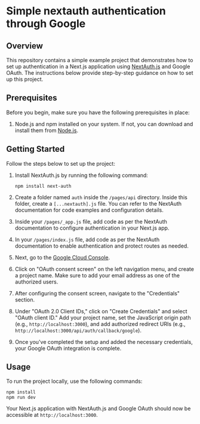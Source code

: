 # Simple nextauth authentication through Google

## Overview

This repository contains a simple example project that demonstrates how to set up authentication in a Next.js application using [NextAuth.js](https://next-auth.js.org/) and Google OAuth. The instructions below provide step-by-step guidance on how to set up this project.

## Prerequisites

Before you begin, make sure you have the following prerequisites in place:

1. Node.js and npm installed on your system. If not, you can download and install them from [Node.js](https://nodejs.org/).

## Getting Started

Follow the steps below to set up the project:

1. Install NextAuth.js by running the following command:

   ```shell
   npm install next-auth
   ```

2. Create a folder named `auth` inside the `/pages/api` directory. Inside this folder, create a `[...nextauth].js` file. You can refer to the NextAuth documentation for code examples and configuration details.

3. Inside your `/pages/_app.js` file, add code as per the NextAuth documentation to configure authentication in your Next.js app.

4. In your `/pages/index.js` file, add code as per the NextAuth documentation to enable authentication and protect routes as needed.

5. Next, go to the [Google Cloud Console](https://console.cloud.google.com/apis/credentials).

6. Click on "OAuth consent screen" on the left navigation menu, and create a project name. Make sure to add your email address as one of the authorized users.

7. After configuring the consent screen, navigate to the "Credentials" section.

8. Under "OAuth 2.0 Client IDs," click on "Create Credentials" and select "OAuth client ID." Add your project name, set the JavaScript origin path (e.g., `http://localhost:3000`), and add authorized redirect URIs (e.g., `http://localhost:3000/api/auth/callback/google`).

9. Once you've completed the setup and added the necessary credentials, your Google OAuth integration is complete.

## Usage

To run the project locally, use the following commands:

```shell
npm install
npm run dev
```

Your Next.js application with NextAuth.js and Google OAuth should now be accessible at `http://localhost:3000`.
